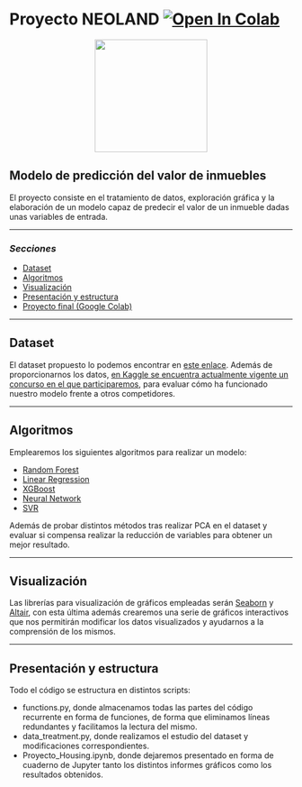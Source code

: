 # Proyecto NEOLAND [![Open In Colab](https://colab.research.google.com/assets/colab-badge.svg)](https://colab.research.google.com/github/MandarinoMcZumo/python/blob/master/Proyecto_Housing.ipynb)

<p align="center">
  <img width="200" height="200" src=https://media.licdn.com/dms/image/C4E0BAQFZHsiCPsJdbw/company-logo_200_200/0?e=2159024400&v=beta&t=8pdnYbDLVLg1U-oWWOO88CcokkgK0TAW8L-nLw4Tf3c>
</p>

## Modelo de predicción del valor de inmuebles

El proyecto consiste en el tratamiento de datos, exploración gráfica y la elaboración de un modelo capaz de predecir el valor de un inmueble dadas unas variables de entrada.

***

### _Secciones_

+ [Dataset](#dataset)
+ [Algoritmos](#algoritmos)
+ [Visualización](#visualización)
+ [Presentación y estructura](#presentación-y-estructura)
+ [Proyecto final (Google Colab)](https://colab.research.google.com/github/MandarinoMcZumo/python/blob/master/Proyecto_Housing.ipynb)


***

## Dataset

[enlace_datos]: https://www.kaggle.com/c/house-prices-advanced-regression-techniques/data
[enlace_concurso]: https://www.kaggle.com/c/house-prices-advanced-regression-techniques/overview

El dataset propuesto lo podemos encontrar en [este enlace][enlace_datos]. Además de proporcionarnos los datos, [en Kaggle se encuentra actualmente vigente un concurso en el que participaremos][enlace_concurso], para evaluar cómo ha funcionado nuestro modelo frente a otros competidores.

***

## Algoritmos

[random_forest]: https://scikit-learn.org/stable/modules/generated/sklearn.ensemble.RandomForestRegressor.html
[linear_regression]: https://scikit-learn.org/stable/modules/generated/sklearn.linear_model.LinearRegression.html?highlight=linear%20regression#sklearn.linear_model.LinearRegression
[SVR]: https://scikit-learn.org/stable/modules/generated/sklearn.svm.SVR.html?highlight=svr#sklearn.svm.SVR
[Neural]: https://keras.io/getting-started/sequential-model-guide/

Emplearemos los siguientes algoritmos para realizar un modelo:
+ [Random Forest][random_forest]
+ [Linear Regression][linear_regression]
+ [XGBoost](https://xgboost.readthedocs.io/en/latest/)
+ [Neural Network][Neural]
+ [SVR][SVR]

Además de probar distintos métodos tras realizar PCA en el dataset y evaluar si compensa realizar la reducción de variables para obtener un mejor resultado.

***

## Visualización

[enlace_seaborn]: https://seaborn.pydata.org/
[enlace_altair]: https://altair-viz.github.io/index.html

Las librerías para visualización de gráficos empleadas serán [Seaborn][enlace_seaborn] y [Altair][enlace_altair], con esta última además crearemos una serie de gráficos interactivos que nos permitirán modificar los datos visualizados y ayudarnos a la comprensión de los mismos.

***

## Presentación y estructura

Todo el código se estructura en distintos scripts:
+ functions.py, donde almacenamos todas las partes del código recurrente en forma de funciones, de forma que eliminamos líneas redundantes y facilitamos la lectura del mismo.
+ data_treatment.py, donde realizamos el estudio del dataset y modificaciones correspondientes.
+ Proyecto_Housing.ipynb, donde dejaremos presentado en forma de cuaderno de Jupyter tanto los distintos informes gráficos como los resultados obtenidos.
